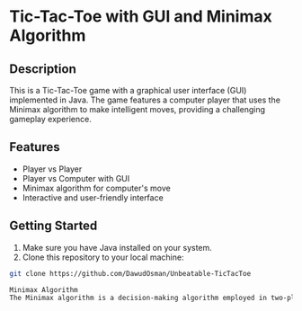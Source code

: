 # Tic-Tac-Toe with GUI and Minimax Algorithm

## Description
This is a Tic-Tac-Toe game with a graphical user interface (GUI) implemented in Java. The game features a computer player that uses the Minimax algorithm to make intelligent moves, providing a challenging gameplay experience.

## Features
- Player vs Player
- Player vs Computer with GUI
- Minimax algorithm for computer's move
- Interactive and user-friendly interface

## Getting Started
1. Make sure you have Java installed on your system.
2. Clone this repository to your local machine:

```bash
git clone https://github.com/DawudOsman/Unbeatable-TicTacToe

Minimax Algorithm
The Minimax algorithm is a decision-making algorithm employed in two-player games, ensuring the computer player makes optimal moves by considering all possible outcomes.

